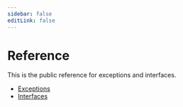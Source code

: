 ```yaml
---
sidebar: false
editLink: false
---
```


# Reference

This is the public reference for exceptions and interfaces.

- [Exceptions](./exceptions.md)
- [Interfaces](./interfaces.md)